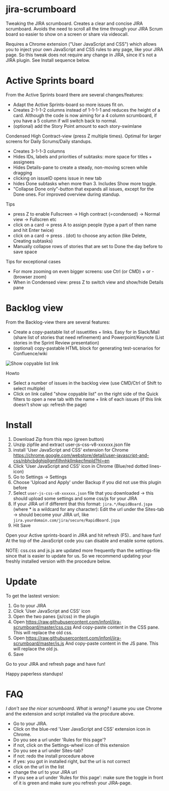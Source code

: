 # jira-scrumboard
Tweaking the JIRA scrumboard. Creates a clear and concise JIRA scrumboard. Avoids the need to scroll all the time through your JIRA Scrum board so easier to show on a screen or share via videocall.

Requires a Chrome extension ("User JavaScript and CSS") which allows you to inject your own JavaScript and CSS rules to any page, like your JIRA page. So this tweak does not require any change in JIRA, since it's not a JIRA plugin. See Install sequence below.

Active Sprints board
===========================
From the Active Sprints board there are several changes/features:
- Adapt the Active Sprints-board so more issues fit on. 
- Creates 2-1-1-2 columns instead of 1-1-1-1 and reduces the height of a card. Although the code is now aiming for a 4 column scrumboard, if you have a 5 column if will switch back to normal.
- (optional) add the Story Point amount to each story-swimlane

Condensed High Contract-view (press Z multiple times). 
Optimal for larger screens for Daily Scrums/Daily standups.
- Creates 3-1-1-3 columns 
- Hides IDs, labels and priorities of subtasks: more space for titles + assignees
- Hides Details-pane to create a steady, non-moving screen while dragging 
- clicking on issueID opens issue in new tab
- hides Done subtasks when more than 3. Includes Show more toggle.
- "Collapse Done only"-button that expands all issues, except for the Done ones. For improved overview during standup.

Tips
- press Z to enable Fullscreen -> High contract (=condensed) -> Normal view -> Fullscren etc
- click on a card -> press A to assign people (type a part of then name and hit Enter twice)
- click on a card -> press . (dot) to choose any action (like Delete, Creating subtasks)
- Manually collapse rows of stories that are set to Done the day before to save space

Tips for exceptional cases
- For more zooming on even bigger screens: use Ctrl (or CMD) + or - (browser zoom)
- When in Condensed view: press Z to switch view and show/hide Details pane


Backlog view
=====================
From the Backlog-view there are several features:
- Create a copy-pastable list of issuetitles + links. Easy for in Slack/Mail (share list of stories that need refinement) and Powerpoint/Keynote (List stories in the Sprint Review presentation)
- (optional) copy-pastable HTML block for generating test-scenarios for Confluence/wiki

![Show copyable list link](https://user-images.githubusercontent.com/26110975/98917631-e9d65c00-24cc-11eb-840a-a41362b43e67.png)

Howto
- Select a number of issues in the backlog view (use CMD/Ctrl of Shift to select multiple)
- Click on link called "show copyable list" on the right side of the Quick filters to open a new tab with the name + link of each issues
(if this link doesn't show up: refresh the page)

Install
=====================
1. Download Zip from this repo (green button)
2. Unzip zipfile and extract user-js-css-v8-xxxxxx.json file 
3. install 'User JavaScript and CSS' extension for Chrome
https://chrome.google.com/webstore/detail/user-javascript-and-css/nbhcbdghjpllgmfilhnhkllmkecfmpld?hl=en
4. Click 'User JavaScript and CSS' icon in Chrome (Blue/red dotted lines-icon)
5. Go to Settings -> Settings
6. Choose 'Upload and Apply' under Backup if you did not use this plugin before
7. Select `user-js-css-v8-xxxxxx.json` file that you downloaded -> this should upload some settings and some css/js for your JIRA
8. If your JIRA url if different that this format: `jira.*/RapidBoard.jspa` (where * is a wildcard for any character): Edit the url under the Sites-tab -> should become your JIRA url, like `jira.yourdomain.com/jira/secure/RapidBoard.jspa`
9. Hit Save

Open your Active sprints-board in JIRA and hit refresh (F5).. and have fun!
At the top of the JavaScript code you can disable and enable some options.

NOTE: css.css and js.js are updated more frequently than the settings-file since that is easier to update for us. So we recommend updating your freshly installed version with the procedure below.

Update
=====================
To get the lastest version:
1. Go to your JIRA
2. Click 'User JavaScript and CSS' icon 
3. Open the two panes (js/css) in the plugin
4. Open https://raw.githubusercontent.com/infonl/jira-scrumboard/master/css.css And copy-paste content in the CSS pane. This will replace the old css.
5. Open https://raw.githubusercontent.com/infonl/jira-scrumboard/master/js.js And copy-paste content in the JS pane. This will replace the old js.
6. Save

Go to your JIRA and refresh page and have fun!

Happy paperless standups!

FAQ
===========================
*I don't see the nicer scrumboard. What is wrong?*
I asume you use Chrome and the extension and script installed via the procdure above. 
- Go to your JIRA.
- Click on the blue-red 'User JavaScript and CSS' extension icon in Chrome.
- Do you see a url under 'Rules for this page'?
- if not, click on the Settings-wheel icon of this extension
 - Do you see a url under Sites-tab?
  - if not: redo the install procedure above
  - if yes: you got in installed right, but the url is not correct 
  - click on the url in the list 
  - change the url to your JIRA url
- If you see a url under 'Rules for this page': make sure the toggle in front of it is green and make sure you refresh your JIRA-page.


